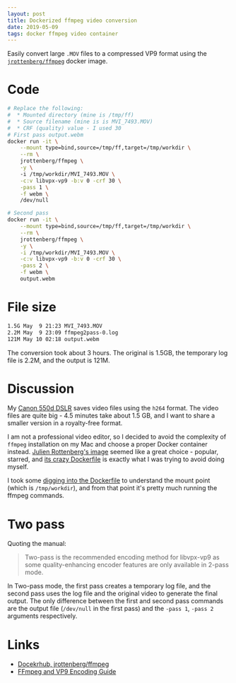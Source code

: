 ```yaml
---
layout: post
title: Dockerized ffmpeg video conversion
date: 2019-05-09
tags: docker ffmpeg video container
---
```


Easily convert large `.MOV` files to a compressed VP9 format using the [`jrottenberg/ffmpeg`](https://hub.docker.com/r/jrottenberg/ffmpeg/) docker image.

# Code

```bash
# Replace the following:
#  * Mounted directory (mine is /tmp/ff)
#  * Source filename (mine is is MVI_7493.MOV)
#  * CRF (quality) value - I used 30
# First pass output.webm
docker run -it \
    --mount type=bind,source=/tmp/ff,target=/tmp/workdir \
    --rm \
    jrottenberg/ffmpeg \
    -y \ 
    -i /tmp/workdir/MVI_7493.MOV \
    -c:v libvpx-vp9 -b:v 0 -crf 30 \
    -pass 1 \
    -f webm \
    /dev/null

# Second pass
docker run -it \
    --mount type=bind,source=/tmp/ff,target=/tmp/workdir \
    --rm \
    jrottenberg/ffmpeg \
    -y \
    -i /tmp/workdir/MVI_7493.MOV \
    -c:v libvpx-vp9 -b:v 0 -crf 30 \
    -pass 2 \
    -f webm \
    output.webm
```

# File size
```bash
1.5G May  9 21:23 MVI_7493.MOV
2.2M May  9 23:09 ffmpeg2pass-0.log
121M May 10 02:18 output.webm
```
The conversion took about 3 hours. The original is 1.5GB, the temporary log file is 2.2M, and the output is 121M.

# Discussion

My [Canon 550d DSLR](https://www.dpreview.com/products/canon/slrs/canon_eos550d)  saves video files using the `h264` format. The video files are quite big - 4.5 minutes take about 1.5 GB, and I want to share a smaller version in a royalty-free format.

I am not a professional video editor, so I decided to avoid the complexity of `ffmpeg` installation on my Mac and choose a proper Docker container instead. [Julien Rottenberg's image](https://github.com/jrottenberg/ffmpeg) seemed like a great choice - popular, starred, and [its crazy Dockerfile](https://hub.docker.com/r/jrottenberg/ffmpeg/dockerfile) is exactly what I was trying to avoid doing myself.

I took some [digging into the Dockerfile](https://github.com/jrottenberg/ffmpeg/blob/master/docker-images/4.1/alpine/Dockerfile#L14) to understand the mount point (which is `/tmp/workdir`), and from that point it's pretty much running the ffmpeg commands. 

# Two pass
Quoting the manual:

> Two-pass is the recommended encoding method for libvpx-vp9 as some quality-enhancing encoder features are only available in 2-pass mode.

In Two-pass mode, the first pass creates a temporary log file, and the second pass uses the log file and the original video to generate the final output. The only difference between the first and second pass commands are the output file (`/dev/null` in the first pass) and the `-pass 1`, `-pass 2` arguments respectively.

# Links
* [Docekrhub, jrottenberg/ffmpeg](https://hub.docker.com/r/jrottenberg/ffmpeg/)
* [FFmpeg and VP9 Encoding Guide](https://trac.ffmpeg.org/wiki/Encode/VP9#constrainedq)